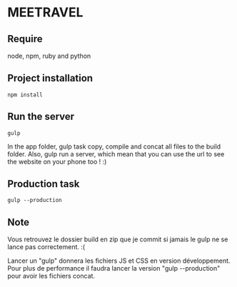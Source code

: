 MEETRAVEL
=


Require
-

node, npm, ruby and python

Project installation
-


```
npm install
```


Run the server
-
```
gulp
```

In the app folder, gulp task copy, compile and concat all files to the build folder.
Also, gulp run a server, which mean that you can use the url to see the website on your phone too ! :)

Production task
-
```
gulp --production
```

Note
-

Vous retrouvez le dossier build en zip que je commit si jamais le gulp ne se lance pas correctement. :(

Lancer un "gulp" donnera les fichiers JS et CSS en version développement. Pour plus de performance il
faudra lancer la version "gulp --production" pour avoir les fichiers concat.

